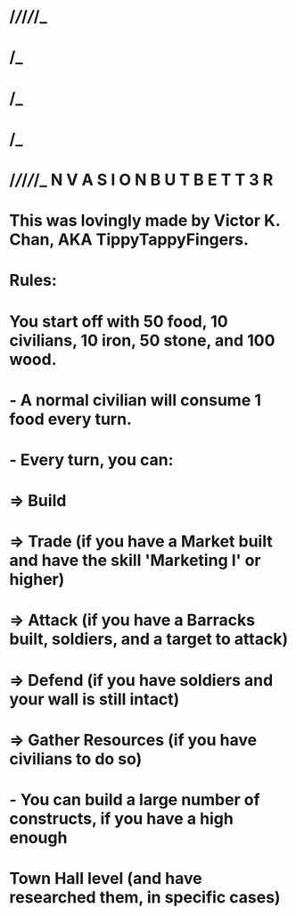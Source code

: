 #      /_/_/_/_/_
#         /_
#        /_
#       /_
#  /_/_/_/_/_   N V A S I O N   B U T   B E T T 3 R
#
#
# This was lovingly made by Victor K. Chan, AKA TippyTappyFingers.
#
# Rules:
# You start off with 50 food, 10 civilians, 10 iron, 50 stone, and 100 wood.
# - A normal civilian will consume 1 food every turn.
# - Every turn, you can:
#   => Build
#   => Trade (if you have a Market built and have the skill 'Marketing I' or higher)
#   => Attack (if you have a Barracks built, soldiers, and a target to attack)
#   => Defend (if you have soldiers and your wall is still intact)
#   => Gather Resources (if you have civilians to do so)
# - You can build a large number of constructs, if you have a high enough
#   Town Hall level (and have researched them, in specific cases)
